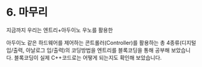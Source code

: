 # 6. 마무리

지금까지 우리는 엔트리+아두이노 우노를 활용한 

아두이노 같은 하드웨어를 제어하는 콘트롤러\(Controller\)를 활용하는 총 4종류\(디지털 입/출력, 아날로그 입/출력\)의 코딩방법을 엔트리를 블록코딩을 통해 공부해 보았습니다. 블록코딩이 실제 C++코드로는 어떻게 되는지도 확인해 보았습니다. 

